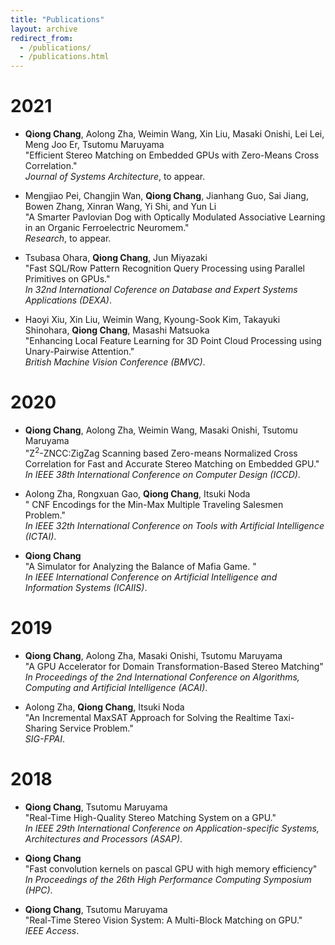 ```yaml
---
title: "Publications"
layout: archive
redirect_from: 
  - /publications/
  - /publications.html
---
```


2021
====== 

* **Qiong Chang**, Aolong Zha, Weimin Wang, Xin Liu, Masaki Onishi, Lei Lei, Meng Joo Er, Tsutomu Maruyama<br />
"Efficient Stereo Matching on Embedded GPUs with Zero-Means Cross Correlation."<br />
_Journal of Systems Architecture_, to appear.

* Mengjiao Pei, Changjin Wan, **Qiong Chang**, Jianhang Guo, Sai Jiang, Bowen Zhang, Xinran Wang, Yi Shi, and Yun Li<br /> 
  "A Smarter Pavlovian Dog with Optically Modulated Associative Learning in an Organic Ferroelectric Neuromem."<br /> 
  _Research_, to appear.

* Tsubasa Ohara, **Qiong Chang**, Jun Miyazaki<br /> 
"Fast SQL/Row Pattern Recognition Query Processing using Parallel Primitives on GPUs."<br /> 
_In 32nd International Coference on Database and Expert Systems Applications (DEXA)_.

* Haoyi Xiu, Xin Liu, Weimin Wang, Kyoung-Sook Kim, Takayuki Shinohara, **Qiong Chang**, Masashi Matsuoka<br />
   "Enhancing Local Feature Learning for 3D Point Cloud Processing using Unary-Pairwise Attention."<br />
    _British Machine Vision Conference (BMVC)_.


2020
====== 
* **Qiong Chang**, Aolong Zha, Weimin Wang, Masaki Onishi, Tsutomu Maruyama<br /> 
  "Z<sup>2</sup>-ZNCC:ZigZag Scanning based Zero-means Normalized Cross Correlation for Fast and Accurate Stereo Matching on Embedded GPU."<br />
  _In IEEE 38th International Conference on Computer Design (ICCD)_.

* Aolong Zha, Rongxuan Gao, **Qiong Chang**, Itsuki Noda<br /> 
  " CNF Encodings for the Min-Max Multiple Traveling Salesmen Problem."<br />
  _In IEEE 32th International Conference on Tools with Artificial Intelligence (ICTAI)_.


* **Qiong Chang**<br /> 
  "A Simulator for Analyzing the Balance of Mafia Game. "<br />
  _In IEEE International Conference on Artificial Intelligence and Information Systems (ICAIIS)_.

2019
======

* **Qiong Chang**, Aolong Zha, Masaki Onishi, Tsutomu Maruyama<br /> 
  "A GPU Accelerator for Domain Transformation-Based Stereo Matching"<br />
  _In Proceedings of the 2nd International Conference on Algorithms, Computing and Artificial Intelligence (ACAI)_.

* Aolong Zha, **Qiong Chang**, Itsuki Noda<br /> 
  "An Incremental MaxSAT Approach for Solving the Realtime Taxi-Sharing Service Problem."<br />
  _SIG-FPAI_.


2018
======

* **Qiong Chang**, Tsutomu Maruyama<br /> 
  "Real-Time High-Quality Stereo Matching System on a GPU."<br />
  _In IEEE 29th International Conference on Application-specific Systems, Architectures and Processors (ASAP)_.


* **Qiong Chang**<br /> 
  "Fast
  convolution kernels on pascal GPU with high memory efficiency"<br />
  _In Proceedings of the 26th High Performance Computing Symposium (HPC)_.


* **Qiong Chang**, Tsutomu Maruyama<br /> 
  "Real-Time Stereo Vision System: A Multi-Block Matching on GPU."<br />
  _IEEE Access_.

